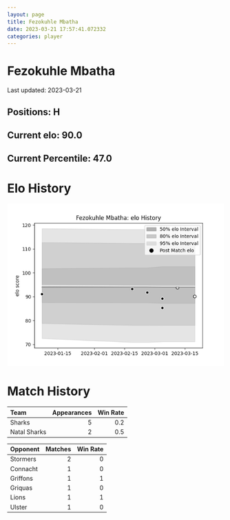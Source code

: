 ```yaml
---  
layout: page  
title: Fezokuhle Mbatha  
date: 2023-03-21 17:57:41.072332  
categories: player  
---
```

# Fezokuhle Mbatha


Last updated: 2023-03-21
## Positions: H

## Current elo: 90.0

## Current Percentile: 47.0

# Elo History


![elo history](history_FezokuhleMbatha.png)
# Match History


| Team         |   Appearances |   Win Rate |
|:-------------|--------------:|-----------:|
| Sharks       |             5 |        0.2 |
| Natal Sharks |             2 |        0.5 |

| Opponent   |   Matches |   Win Rate |
|:-----------|----------:|-----------:|
| Stormers   |         2 |          0 |
| Connacht   |         1 |          0 |
| Griffons   |         1 |          1 |
| Griquas    |         1 |          0 |
| Lions      |         1 |          1 |
| Ulster     |         1 |          0 |